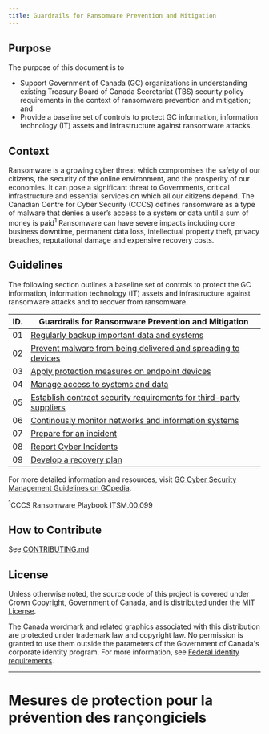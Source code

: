 ```yaml
---
title: Guardrails for Ransomware Prevention and Mitigation
---
```


<!-- # Guardrails for Ransomware Prevention and Mitigation -->

## Purpose

The purpose of this document is to

- Support Government of Canada (GC) organizations in understanding existing Treasury Board of Canada Secretariat (TBS) security policy requirements in the context of ransomware prevention and mitigation; and
- Provide a baseline set of controls to protect GC information, information technology (IT) assets and infrastructure against ransomware attacks.

## Context

Ransomware is a growing cyber threat which compromises the safety of our citizens, the security of the online environment, and the
prosperity of our economies. It can pose a significant threat to Governments, critical infrastructure and essential services on which
all our citizens depend. The Canadian Centre for Cyber Security (CCCS) defines ransomware as a type of malware that denies a user’s
access to a system or data until a sum of money is paid<sup>1</sup> Ransomware can have severe impacts including core business downtime,
permanent data loss, intellectual property theft, privacy breaches, reputational damage and expensive recovery costs.

## Guidelines

The following section outlines a baseline set of controls to protect the GC information, information technology (IT) assets and
infrastructure against ransomware attacks and to recover from ransomware.

| ID. | Guardrails for Ransomware Prevention and Mitigation                                                                                               |
| --- | ------------------------------------------------------------------------------------------------------------------------------------------------- |
| 01  | [Regularly backup important data and systems](EN/01_Regularly-Backup-Important-Data-and-Systems.md)                                               |
| 02  | [Prevent malware from being delivered and spreading to devices](EN/02_Prevent-Malware-From-Being-Delivered-and-Spreading-to-Devices.md)           |
| 03  | [Apply protection measures on endpoint devices](EN/03_Apply-Protection-Measures-on-Endpoint-Devices.md)                                           |
| 04  | [Manage access to systems and data](EN/04_Manage-Access-to-Systems-and-Data.md)                                                                   |
| 05  | [Establish contract security requirements for third-party suppliers](EN/05_Establish-Contract-Security-Requirements-for-Third-Party-Suppliers.md) |
| 06  | [Continously monitor networks and information systems](EN/06_Continuously-Monitor-Networks-and-Systems.md)                                        |
| 07  | [Prepare for an incident](EN/07_Prepare-for-an-Incident.md)                                                                                       |
| 08  | [Report Cyber Incidents](EN/08_Report-Cyber-Incidents.md)                                                                                         |
| 09  | [Develop a recovery plan](EN/09_Develop-a-Recovery-Plan.md)                                                                                       |

For more detailed information and resources, visit [GC Cyber Security Management Guidelines on GCpedia](https://www.gcpedia.gc.ca/wiki/GC_Cyber_Security_Management_Recover).

<sup>1</sup>[CCCS Ransomware Playbook ITSM.00.099](https://www.cyber.gc.ca/en/guidance/ransomware-playbook-itsm00099)

## How to Contribute

See [CONTRIBUTING.md](CONTRIBUTING.md)

## License

Unless otherwise noted, the source code of this project is covered under Crown Copyright, Government of Canada, and is distributed under the [MIT License](LICENSE).

The Canada wordmark and related graphics associated with this distribution are protected under trademark law and copyright law. No permission is granted to use them outside the parameters of the Government of Canada's corporate identity program. For more information, see [Federal identity requirements](https://www.canada.ca/en/treasury-board-secretariat/topics/government-communications/federal-identity-requirements.html).

---

# Mesures de protection pour la prévention des rançongiciels
